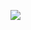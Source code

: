 ![](https://s3.us-west-2.amazonaws.com/secure.notion-static.com/f6c2ea4d-8ffc-4960-b799-beb1b60d8323/Untitled.png?X-Amz-Algorithm=AWS4-HMAC-SHA256&X-Amz-Credential=AKIAT73L2G45O3KS52Y5%2F20210307%2Fus-west-2%2Fs3%2Faws4_request&X-Amz-Date=20210307T200828Z&X-Amz-Expires=86400&X-Amz-Signature=2f035915a406d0c642b6dd8f635c9fe792a67fd0a334fd89e2d71dacb54c58cd&X-Amz-SignedHeaders=host&response-content-disposition=filename%20%3D%22Untitled.png%22)